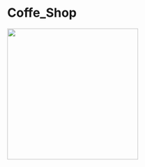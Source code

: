 # Coffe_Shop
<img src="https://github.com/mohamedaraby122/Coffe_Shop/blob/master/Screenshot_2018-05-02-23-26-26552_com.example.mohamed_araby.uda_1.png" width="300"/>
